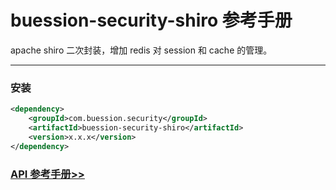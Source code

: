 # buession-security-shiro 参考手册


apache shiro 二次封装，增加 redis 对 session 和 cache 的管理。


---


### 安装

```xml
<dependency>
    <groupId>com.buession.security</groupId>
    <artifactId>buession-security-shiro</artifactId>
    <version>x.x.x</version>
</dependency>
```


### [API 参考手册>>](https://javadoc.io/doc/com.buession.security/buession-security-shiro/2.2.0/index.html)